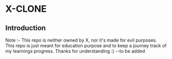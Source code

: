 # X-CLONE
## Introduction
Note :- This repo is neither owned by X, nor it's made for evil purposes. This repo is just meant for education purpose and to keep a journey track of my learnings progress. Thanks for understanding :)
--to be added
